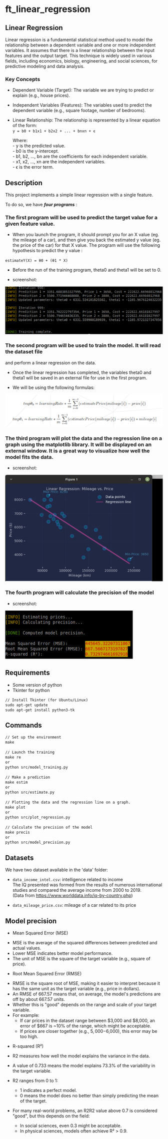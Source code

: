 # ft_linear_regression

## Linear Regression
Linear regression is a fundamental statistical method used to model the relationship between a dependent variable and one or more independent variables. It assumes that there is a linear relationship between the input features and the output target. This technique is widely used in various fields, including economics, biology, engineering, and social sciences, for predictive modeling and data analysis.

### Key Concepts
* Dependent Variable (Target): The variable we are trying to predict or explain (e.g., house prices).

* Independent Variables (Features): The variables used to predict the dependent variable (e.g., square footage, number of bedrooms).

* Linear Relationship: The relationship is represented by a linear equation of the form:<br />
  `y = b0 + b1x1 + b2x2 + ... + bnxn + ϵ`
    
    Where:<br />
        - y is the predicted value.<br />
        - b0 is the y-intercept.<br />
        - b1, b2, ..., bn are the coefficients for each independent variable.<br />
        - x1, x2, ..., xn are the independent variables.<br />
        - ϵ is the error term.

## Description
This project implements a simple linear regression with a single feature.<br />

To do so, we have <i><b>four programs</b></i> :<br />
### The first program will be used to predict the target value for a given feature value.<br />
* When you launch the program, it should prompt you for an X value (eg. the mileage of a car), and then give you back the estimated y value (eg. the price of the car) for that X value. The program will use the following
hypothesis to predict the y value :<br />

`estimateY(X) = θ0 + (θ1 * X)`<br />

* Before the run of the training program, theta0 and theta1 will be set to 0.<br />
- screenshot:
<img src="screenshots/training.png" />

### The second program will be used to train the model. It will read the dataset file
and perform a linear regression on the data.<br />
* Once the linear regression has completed, the variables theta0 and theta1 will be saved in an external file for use in the first program.<br />

* We will be using the following formulas:
<img src="screenshots/formulas.png" />

### The third program will plot the data and the regression line on a graph using the matplotlib library. It will be displayed on an external window. It is a great way to visualize how well the model fits the data.<br />
* screenshot:
<img src="screenshots/plot.png" />

### The fourth program will calculate the precision of the model
* screenshot:
<img src="screenshots/precision.png" />

## Requirements
* Some version of python
* Tkinter for python
```
// Install Tkinter (for Ubuntu/Linux)
sudo apt-get update
sudo apt-get install python3-tk
```

## Commands
```
// Set up the environment
make

// Launch the training
make re
or
python src/model_training.py

// Make a prediction
make estim
or
python src/estimate.py

// Plotting the data and the regression line on a graph.
make plot
or
python src/plot_regression.py

// Calculate the precision of the model
make precis
or
python src/model_precision.py

```

## Datasets
We have two dataset available in the 'data' folder:
* `data_income_intel.csv`: intelligence related to income<br />
The IQ presented was formed from the results of numerous international studies and compared the average income from 2000 to 2019.<br >
(Data from https://www.worlddata.info/iq-by-country.php)

* `data_mileage_price.csv`: mileage of a car related to its price

## Model precision
* Mean Squared Error (MSE)
 - MSE is the average of the squared differences between predicted and actual values.
 - Lower MSE indicates better model performance.
 - The unit of MSE is the square of the target variable (e.g., square of price).

* Root Mean Squared Error (RMSE)
 - RMSE is the square root of MSE, making it easier to interpret because
  it has the same unit as the target variable (e.g., price in dollars).
 - An RMSE of 667.57 means that, on average, the model's predictions
  are off by about 667.57 units.
 - Whether this is "good" depends on the range and scale of your target variable.
 - For example:
    - If car prices in the dataset range between $3,000 and $8,000, an error of $667 is ~10% of the range, which might be acceptable.
    - If prices are closer together (e.g., $5,000-$6,000), this error may be too high.

* R-squared (R²)
 - R2 measures how well the model explains the variance in the data.
 - A value of 0.733 means the model explains 73.3% of the variability in the target variable.
 - R2 ranges from 0 to 1:
    - 1 indicates a perfect model.
    - 0 means the model does no better than simply predicting the mean of the target.

 - For many real-world problems, an R2R2 value above 0.7 is considered "good",
   but this depends on the field:
    - In social sciences, even 0.3 might be acceptable.
    - In physical sciences, models often achieve R² > 0.9.
